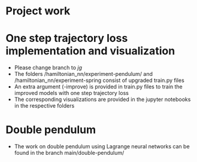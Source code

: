 # Project work

# One step trajectory loss implementation and visualization

- Please change branch to _jg_
- The folders /hamiltonian_nn/experiment-pendulum/ and /hamiltonian_nn/experiment-spring consist of upgraded train.py files
- An extra argument (-improve) is provided in train.py files to train the improved models with one step trajectory loss
- The corresponding visualizations are provided in the jupyter notebooks in the respective folders

# Double pendulum

- The work on double pendulum using Lagrange neural networks can be found in the branch main/double-pendulum/
